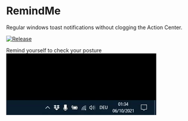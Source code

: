 # RemindMe
Regular windows toast notifications without clogging the Action Center.

[![Release](https://github.com/BenediktAlkin/RemindMe/actions/workflows/release.yaml/badge.svg)](https://github.com/BenediktAlkin/RemindMe/actions/workflows/release.yaml)


Remind yourself to check your posture
![Posture Check](https://github.com/BenediktAlkin/RemindMe/blob/main/example.gif)